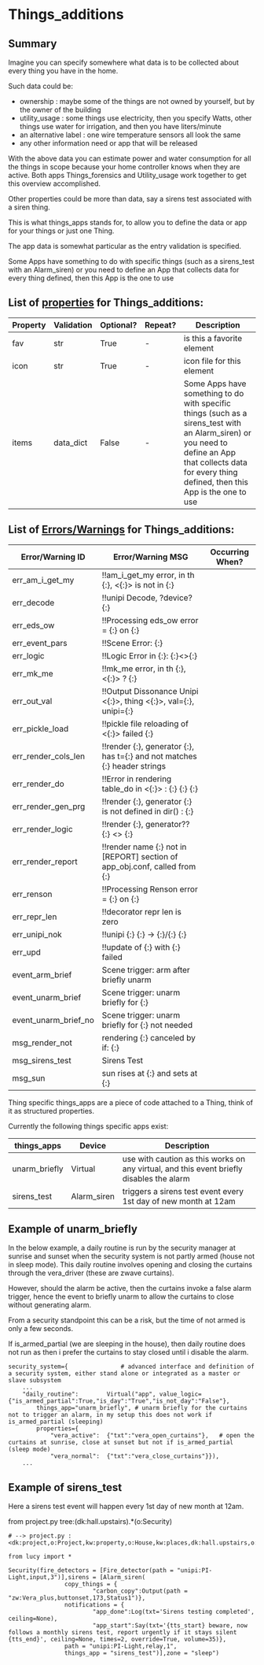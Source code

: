<!--s_name-->
# Things_additions

<!--e_name-->

<!--s_role-->
<!--e_role-->

## Summary

<!--s_sub_toc_th_a-->

Imagine you can specify somewhere what data is to be collected about every thing you have in the home.

Such data could be:
* ownership : maybe some of the things are not owned by yourself, but by the owner of the building
* utility_usage : some things use electricity, then you specify Watts, other things use water for irrigation, and then you have liters/minute
* an alternative label : one wire temperature sensors all look the same
* any other information need or app that will be released

With the above data you can estimate power and water consumption for all the things in scope because your home controller knows when they are active.
Both apps Things_forensics and Utility_usage work together to get this overview accomplished.

Other properties could be more than data, say a sirens test associated with a siren thing.

This is what things_apps stands for, to allow you to define the data or app for your things or just one Thing.

<!--e_sub_toc_th_a-->

The app data is somewhat particular as the entry validation is specified.

<!--s_descr-->
Some Apps have something to do with specific things (such as a sirens_test with an Alarm_siren) or you need to define an App that collects data for every thing defined, then this App is the one to use

<!--e_descr-->

<!--s_tbl-->
## List of [properties](Properties.md) for __Things_additions__:

  | Property | Validation | Optional? | Repeat? | Description |
  | --- | --- | --- | --- | --- |
  | fav | str | True | - | is this a favorite element | 
  | icon | str | True | - | icon file for this element | 
  | items | data_dict | False | - | Some Apps have something to do with specific things (such as a sirens_test with an Alarm_siren) or you need to define an App that collects data for every thing defined, then this App is the one to use | 

## List of [Errors/Warnings](Error_Warn.md) for  __Things_additions__:

  | Error/Warning ID | Error/Warning MSG | Occurring When? |
  | --- | --- | --- | 
  | err_am_i_get_my | !!am_i_get_my error, in th {:}, <{:}> is not in {:} |  
  | err_decode | !!unipi Decode, ?device? {:} |  
  | err_eds_ow | !!Processing eds_ow error = {:} on {:} |  
  | err_event_pars | !!Scene Error: {:} |  
  | err_logic | !!Logic Error in {:}: {:}<>{:} |  
  | err_mk_me | !!mk_me error, in th {:}, <{:}> ? {:} |  
  | err_out_val | !!Output Dissonance Unipi <{:}>, thing <{:}>, val={:}, unipi={:} |  
  | err_pickle_load | !!pickle file reloading of <{:}> failed {:} |  
  | err_render_cols_len | !!render {:}, generator {:}, has t={:} and not matches {:} header strings |  
  | err_render_do | !!Error in rendering table_do in <{:}> : {:} {:} {:} |  
  | err_render_gen_prg | !!render {:}, generator {:} is not defined in dir() : {:} |  
  | err_render_logic | !!render {:}, generator?? {:} <> {:} |  
  | err_render_report | !!render name {:} not in [REPORT] section of app_obj.conf, called from {:} |  
  | err_renson | !!Processing Renson error = {:} on {:} |  
  | err_repr_len | !!decorator repr len is zero |  
  | err_unipi_nok | !!unipi {:} {:} -> {:}/{:} {:} |  
  | err_upd | !!update of {:} with {:} failed |  
  | event_arm_brief | Scene trigger: arm after briefly unarm |  
  | event_unarm_brief | Scene trigger: unarm briefly for {:} |  
  | event_unarm_brief_no | Scene trigger: unarm briefly for {:} not needed |  
  | msg_render_not | rendering {:} canceled by if: {:} |  
  | msg_sirens_test | Sirens Test |  
  | msg_sun | sun rises at {:} and sets at {:} |  
<!--e_tbl-->

Thing specific things_apps are a piece of code attached to a Thing, think of it as structured properties.

Currently the following things specific apps exist:

  | things_apps | Device | Description |
  | --- | --- | --- |
  | unarm_briefly | Virtual | use with caution as this works on any virtual, and this event briefly disables the alarm |
  | sirens_test | Alarm_siren | triggers a sirens test event every 1st day of new month at 12am |

## Example of __unarm_briefly__

In the below example, a daily routine is run by the security manager at sunrise and sunset when the security system is not partly armed (house not in sleep mode).
This daily routine involves opening and closing the curtains through the vera_driver (these are zwave curtains).

However, should the alarm be active, then the curtains invoke a false alarm trigger, hence the event to briefly unarm to allow the curtains to close without generating alarm.

From a security standpoint this can be a risk, but the time of not armed is only a few seconds.

If is_armed_partial (we are sleeping in the house), then daily routine does not run as then i prefer the curtains to stay closed until i disable the alarm.


```
security_system={               # advanced interface and definition of a security system, either stand alone or integrated as a master or slave subsystem 
    ...
    "daily_routine":        Virtual("app", value_logic={"is_armed_partial":True,"is_day":"True","is_not_day":"False"}, 
        things_app="unarm_briefly", # unarm briefly for the curtains not to trigger an alarm, in my setup this does not work if is_armed_partial (sleeping)
        properties={
			"vera_active":  {"txt":"vera_open_curtains"},   # open the curtains at sunrise, close at sunset but not if is_armed_partial (sleep mode)
			"vera_normal":  {"txt":"vera_close_curtains"}}),
	...
```

## Example of __sirens_test__

Here a sirens test event will happen every 1st day of new month at 12am.

<!--s_insert_{"tree":"(dk:hall.upstairs).*(o:Security)"}-->

from project.py tree:(dk:hall.upstairs).*(o:Security)
```python3
# --> project.py :<dk:project,o:Project,kw:property,o:House,kw:places,dk:hall.upstairs,o:Room,kw:contents,lp:0,o:Security>

from lucy import *

Security(fire_detectors = [Fire_detector(path = "unipi:PI-Light,input,3")],sirens = [Alarm_siren(
                copy_things = {
                        "carbon_copy":Output(path = "zw:Vera_plus,buttonset,173,Status1")},
                notifications = {
                        "app_done":Log(txt='Sirens testing completed', ceiling=None),
                        "app_start":Say(txt='{tts_start} beware, now follows a monthly sirens test, report urgently if it stays silent {tts_end}', ceiling=None, times=2, override=True, volume=35)},
                path = "unipi:PI-Light,relay,1",
                things_app = "sirens_test")],zone = "sleep")

```

<!--e_insert-->
